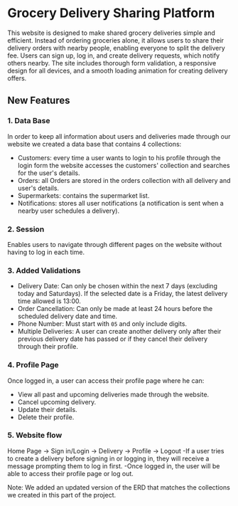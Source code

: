 # Grocery Delivery Sharing Platform

This website is designed to make shared grocery deliveries simple and efficient. Instead of ordering groceries alone, it allows users to share their delivery orders with nearby people, enabling everyone to split the delivery fee. Users can sign up, log in, and create delivery requests, which notify others nearby. The site includes thorough form validation, a responsive design for all devices, and a smooth loading animation for creating delivery offers.

## New Features

### 1. Data Base
In order to keep all information about users and deliveries made through our website we created a data base that contains 4 collections:
- Customers: every time a user wants to login to his profile through the login form the website accesses the customers' collection and searches for the user's details.
- Orders: all Orders are stored in the orders collection with all delivery and user's details.
- Supermarkets: contains the supermarket list.
- Notifications: stores all user notifications (a notification is sent when a nearby user schedules a delivery).
### 2. Session
Enables users to navigate through different pages on the website without having to log in each time.

### 3. Added Validations
- Delivery Date: Can only be chosen within the next 7 days (excluding today and Saturdays). If the selected date is a Friday, the latest delivery time allowed is 13:00.
- Order Cancellation: Can only be made at least 24 hours before the scheduled delivery date and time.
- Phone Number: Must start with `05` and only include digits.
- Multiple Deliveries: A user can create another delivery only after their previous delivery date has passed or if they cancel their delivery through their profile.

### 4. Profile Page
Once logged in, a user can access their profile page where he can:
- View all past and upcoming deliveries made through the website.
- Cancel upcoming delivery.
- Update their details.
- Delete their profile.

### 5. Website flow
Home Page -> Sign in/Login -> Delivery -> Profile ->  Logout
-If a user tries to create a delivery before signing in or logging in, they will receive a message prompting them to log in first.
-Once logged in, the user will be able to access their profile page or log out.

Note: We added an updated version of the ERD that matches the collections we created in this part of the project.
